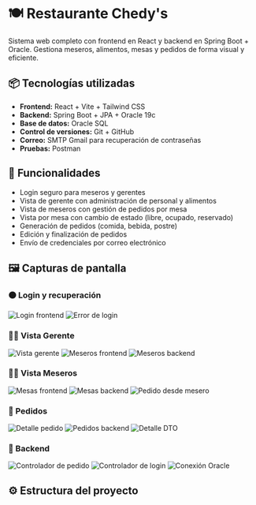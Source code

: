# 🍽️ Restaurante Chedy's

Sistema web completo con frontend en React y backend en Spring Boot + Oracle. Gestiona meseros, alimentos, mesas y pedidos de forma visual y eficiente.

## 📦 Tecnologías utilizadas

- **Frontend:** React + Vite + Tailwind CSS
- **Backend:** Spring Boot + JPA + Oracle 19c
- **Base de datos:** Oracle SQL
- **Control de versiones:** Git + GitHub
- **Correo:** SMTP Gmail para recuperación de contraseñas
- **Pruebas:** Postman

## 🎯 Funcionalidades

- Login seguro para meseros y gerentes
- Vista de gerente con administración de personal y alimentos
- Vista de meseros con gestión de pedidos por mesa
- Vista por mesa con cambio de estado (libre, ocupado, reservado)
- Generación de pedidos (comida, bebida, postre)
- Edición y finalización de pedidos
- Envío de credenciales por correo electrónico

## 🖼️ Capturas de pantalla

### 🟠 Login y recuperación
![Login frontend](./Imagenes/LoginFrontend.png)
![Error de login](./Imagenes/LoginBackendError.png)

### 👩‍🍳 Vista Gerente
![Vista gerente](./Imagenes/GerenteGeneralFrontend.png)
![Meseros frontend](./Imagenes/MeserosGFrontend.png)
![Meseros backend](./Imagenes/MeserosGBackend.png)

### 🧑‍🍽️ Vista Meseros
![Mesas frontend](./Imagenes/MesasGFrontend.png)
![Mesas backend](./Imagenes/MesasGBackend.png)
![Pedido desde mesero](./Imagenes/PedidoFrontend.png)

### 🧾 Pedidos
![Detalle pedido](./Imagenes/VerPedido.png)
![Pedidos backend](./Imagenes/PedidosBackend.png)
![Detalle DTO](./Imagenes/DetalleDTO.png)

### 🔧 Backend
![Controlador de pedido](./Imagenes/DetallePedidoController.png)
![Controlador de login](./Imagenes/LoginBackend.png)
![Conexión Oracle](./Imagenes/DeveloperOracle.png)

## ⚙️ Estructura del proyecto

